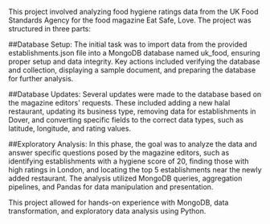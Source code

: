 This project involved analyzing food hygiene ratings data from the UK Food Standards Agency for the food magazine Eat Safe, Love. The project was structured in three parts:

##Database Setup: 
The initial task was to import data from the provided establishments.json file into a MongoDB database named uk_food, ensuring proper setup and data integrity. Key actions included verifying the database and collection, displaying a sample document, and preparing the database for further analysis.

##Database Updates: 
Several updates were made to the database based on the magazine editors' requests. These included adding a new halal restaurant, updating its business type, removing data for establishments in Dover, and converting specific fields to the correct data types, such as latitude, longitude, and rating values.

##Exploratory Analysis:
In this phase, the goal was to analyze the data and answer specific questions posed by the magazine editors, such as identifying establishments with a hygiene score of 20, finding those with high ratings in London, and locating the top 5 establishments near the newly added restaurant. The analysis utilized MongoDB queries, aggregation pipelines, and Pandas for data manipulation and presentation.

This project allowed for hands-on experience with MongoDB, data transformation, and exploratory data analysis using Python.
